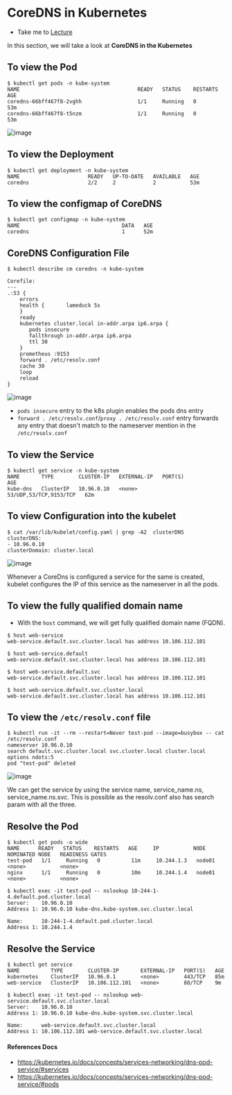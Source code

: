 # CoreDNS in Kubernetes

  - Take me to [Lecture](https://kodekloud.com/topic/coredns-in-kubernetes/)

In this section, we will take a look at **CoreDNS in the Kubernetes**


## To view the Pod

```
$ kubectl get pods -n kube-system
NAME                                      READY   STATUS    RESTARTS   AGE
coredns-66bff467f8-2vghh                  1/1     Running   0          53m
coredns-66bff467f8-t5nzm                  1/1     Running   0          53m
```
![image](https://github.com/user-attachments/assets/fe4148d8-e224-4e42-a22f-20416a743aa0)

## To view the Deployment

```
$ kubectl get deployment -n kube-system
NAME                      READY   UP-TO-DATE   AVAILABLE   AGE
coredns                   2/2     2            2           53m
```

## To view the configmap of CoreDNS

```
$ kubectl get configmap -n kube-system
NAME                                 DATA   AGE
coredns                              1      52m
```

## CoreDNS Configuration File

```
$ kubectl describe cm coredns -n kube-system

Corefile:
---
.:53 {
    errors
    health {       lameduck 5s
    }
    ready
    kubernetes cluster.local in-addr.arpa ip6.arpa {
       pods insecure
       fallthrough in-addr.arpa ip6.arpa
       ttl 30
    }
    prometheus :9153
    forward . /etc/resolv.conf
    cache 30
    loop
    reload
}
```
![image](https://github.com/user-attachments/assets/ba8f1331-61f6-426c-81c5-b219d2ea1722)

- `pods insecure` entry to the k8s plugin enables the pods dns entry
- `forward . /etc/resolv.conf`/`proxy . /etc/resolv.conf` entry forwards any entry that doesn't match to the nameserver mention in the `/etc/resolv.conf`

## To view the Service 

```
$ kubectl get service -n kube-system
NAME       TYPE        CLUSTER-IP   EXTERNAL-IP   PORT(S)                  AGE
kube-dns   ClusterIP   10.96.0.10   <none>        53/UDP,53/TCP,9153/TCP   62m
```

## To view Configuration into the kubelet 

```
$ cat /var/lib/kubelet/config.yaml | grep -A2  clusterDNS
clusterDNS:
- 10.96.0.10
clusterDomain: cluster.local

```
![image](https://github.com/user-attachments/assets/7ca9908e-4630-43ed-867b-f54d1e4ba77a)

Whenever a CoreDns is configured a service for the same is created, kubelet configures the IP of this service as the nameserver in all the pods.

## To view the fully qualified domain name

- With the `host` command, we will get fully qualified domain name (FQDN).

```
$ host web-service
web-service.default.svc.cluster.local has address 10.106.112.101

$ host web-service.default
web-service.default.svc.cluster.local has address 10.106.112.101

$ host web-service.default.svc
web-service.default.svc.cluster.local has address 10.106.112.101

$ host web-service.default.svc.cluster.local
web-service.default.svc.cluster.local has address 10.106.112.101
```

## To view the `/etc/resolv.conf` file

```
$ kubectl run -it --rm --restart=Never test-pod --image=busybox -- cat /etc/resolv.conf
nameserver 10.96.0.10
search default.svc.cluster.local svc.cluster.local cluster.local
options ndots:5
pod "test-pod" deleted
```
![image](https://github.com/user-attachments/assets/90f055a4-dace-4ba6-95eb-8489fc5f5123)

We can get the service by using the service name, service_name.ns, service_name.ns.svc. This is possible as the resolv.conf also has search param with all the three.

## Resolve the Pod 

```
$ kubectl get pods -o wide
NAME      READY   STATUS    RESTARTS   AGE     IP           NODE     NOMINATED NODE   READINESS GATES
test-pod   1/1     Running   0          11m     10.244.1.3   node01   <none>           <none>
nginx      1/1     Running   0          10m     10.244.1.4   node01   <none>           <none>

$ kubectl exec -it test-pod -- nslookup 10-244-1-4.default.pod.cluster.local
Server:    10.96.0.10
Address 1: 10.96.0.10 kube-dns.kube-system.svc.cluster.local

Name:      10-244-1-4.default.pod.cluster.local
Address 1: 10.244.1.4 
```

## Resolve the Service

```
$ kubectl get service
NAME          TYPE        CLUSTER-IP       EXTERNAL-IP   PORT(S)   AGE
kubernetes    ClusterIP   10.96.0.1        <none>        443/TCP   85m
web-service   ClusterIP   10.106.112.101   <none>        80/TCP    9m

$ kubectl exec -it test-pod -- nslookup web-service.default.svc.cluster.local
Server:    10.96.0.10
Address 1: 10.96.0.10 kube-dns.kube-system.svc.cluster.local

Name:      web-service.default.svc.cluster.local
Address 1: 10.106.112.101 web-service.default.svc.cluster.local

```


#### References Docs

- https://kubernetes.io/docs/concepts/services-networking/dns-pod-service/#services
- https://kubernetes.io/docs/concepts/services-networking/dns-pod-service/#pods
